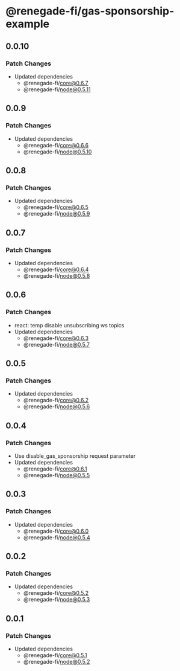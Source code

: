 # @renegade-fi/gas-sponsorship-example

## 0.0.10

### Patch Changes

- Updated dependencies
  - @renegade-fi/core@0.6.7
  - @renegade-fi/node@0.5.11

## 0.0.9

### Patch Changes

- Updated dependencies
  - @renegade-fi/core@0.6.6
  - @renegade-fi/node@0.5.10

## 0.0.8

### Patch Changes

- Updated dependencies
  - @renegade-fi/core@0.6.5
  - @renegade-fi/node@0.5.9

## 0.0.7

### Patch Changes

- Updated dependencies
  - @renegade-fi/core@0.6.4
  - @renegade-fi/node@0.5.8

## 0.0.6

### Patch Changes

- react: temp disable unsubscribing ws topics
- Updated dependencies
  - @renegade-fi/core@0.6.3
  - @renegade-fi/node@0.5.7

## 0.0.5

### Patch Changes

- Updated dependencies
  - @renegade-fi/core@0.6.2
  - @renegade-fi/node@0.5.6

## 0.0.4

### Patch Changes

- Use disable_gas_sponsorship request parameter
- Updated dependencies
  - @renegade-fi/core@0.6.1
  - @renegade-fi/node@0.5.5

## 0.0.3

### Patch Changes

- Updated dependencies
  - @renegade-fi/core@0.6.0
  - @renegade-fi/node@0.5.4

## 0.0.2

### Patch Changes

- Updated dependencies
  - @renegade-fi/core@0.5.2
  - @renegade-fi/node@0.5.3

## 0.0.1

### Patch Changes

- Updated dependencies
  - @renegade-fi/core@0.5.1
  - @renegade-fi/node@0.5.2
